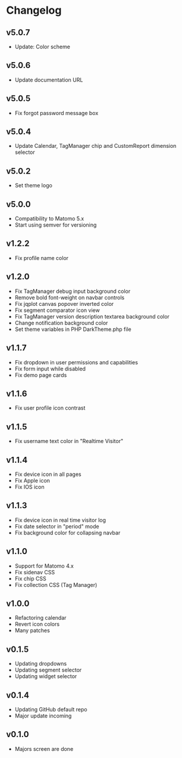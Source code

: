 # Changelog

## v5.0.7

- Update: Color scheme

## v5.0.6
- Update documentation URL

## v5.0.5
- Fix forgot password message box

## v5.0.4
- Update Calendar, TagManager chip and CustomReport dimension selector

## v5.0.2
- Set theme logo

## v5.0.0
- Compatibility to Matomo 5.x
- Start using semver for versioning

## v1.2.2
- Fix profile name color

## v1.2.0
- Fix TagManager debug input background color
- Remove bold font-weight on navbar controls
- Fix jqplot canvas popover inverted color
- Fix segment comparator icon view
- Fix TagManager version description textarea background color
- Change notification background color
- Set theme variables in PHP DarkTheme.php file

## v1.1.7
- Fix dropdown in user permissions and capabilities
- Fix form input while disabled
- Fix demo page cards

## v1.1.6
- Fix user profile icon contrast

## v1.1.5
- Fix username text color in "Realtime Visitor"

## v1.1.4
- Fix device icon in all pages
- Fix Apple icon
- Fix IOS icon

## v1.1.3
- Fix device icon in real time visitor log
- Fix date selector in "period" mode
- Fix background color for collapsing navbar

## v1.1.0
- Support for Matomo 4.x
- Fix sidenav CSS
- Fix chip CSS
- Fix collection CSS (Tag Manager)

## v1.0.0
- Refactoring calendar
- Revert icon colors
- Many patches

## v0.1.5
- Updating dropdowns
- Updating segment selector
- Updating widget selector

## v0.1.4
- Updating GitHub default repo
- Major update incoming 

## v0.1.0
- Majors screen are done
